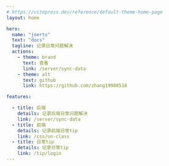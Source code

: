 ```yaml
---
# https://vitepress.dev/reference/default-theme-home-page
layout: home

hero:
  name: "joerts"
  text: "docs"
  tagline: 记录日常问题解决
  actions:
    - theme: brand
      text: 查看
      link: /server/sync-data
    - theme: alt
      text: github
      link: https://github.com/zhang19980518

features:

  - title: 后端
    details: 记录后端日常问题解决
    link: /server/sync-data
  - title: 前端
    details: 记录前端日常tip
    link: /css/un-class
  - title: 日常tip
    details: 记录日常tip
    link: /tip/login
---
```


